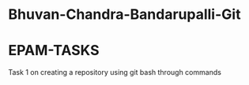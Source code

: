 # Bhuvan-Chandra-Bandarupalli-Git
# EPAM-TASKS
Task 1 on creating a repository using git bash through commands
